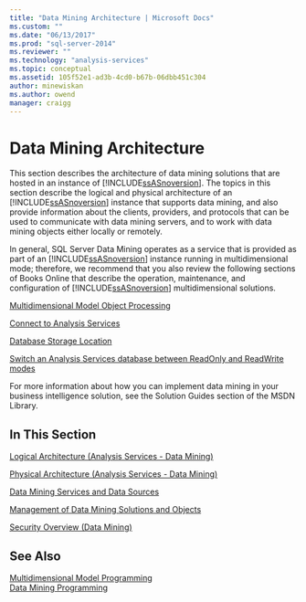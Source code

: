 ```yaml
---
title: "Data Mining Architecture | Microsoft Docs"
ms.custom: ""
ms.date: "06/13/2017"
ms.prod: "sql-server-2014"
ms.reviewer: ""
ms.technology: "analysis-services"
ms.topic: conceptual
ms.assetid: 105f52e1-ad3b-4cd0-b67b-06dbb451c304
author: minewiskan
ms.author: owend
manager: craigg
---
```

# Data Mining Architecture
  This section describes the architecture of data mining solutions that are hosted in an instance of [!INCLUDE[ssASnoversion](../../includes/ssasnoversion-md.md)]. The topics in this section describe the logical and physical architecture of an [!INCLUDE[ssASnoversion](../../includes/ssasnoversion-md.md)] instance that supports data mining, and also provide information about the clients, providers, and protocols that can be used to communicate with data mining servers, and to work with data mining objects either locally or remotely.  
  
 In general, SQL Server Data Mining operates as a service that is provided as part of an [!INCLUDE[ssASnoversion](../../includes/ssasnoversion-md.md)] instance running in multidimensional mode; therefore, we recommend that you also review the following sections of Books Online that describe the operation, maintenance, and configuration of [!INCLUDE[ssASnoversion](../../includes/ssasnoversion-md.md)] multidimensional solutions.  
  
 [Multidimensional Model Object Processing](../multidimensional-models/processing-a-multidimensional-model-analysis-services.md)  
  
 [Connect to Analysis Services](../instances/connect-to-analysis-services.md)  
  
 [Database Storage Location](../multidimensional-models/database-storage-location.md)  
  
 [Switch an Analysis Services database between ReadOnly and ReadWrite modes](../multidimensional-models/switch-an-analysis-services-database-between-readonly-and-readwrite-modes.md)  
  
 For more information about how you can implement data mining in your business intelligence solution, see the Solution Guides section of the MSDN Library.  
  
## In This Section  
 [Logical Architecture &#40;Analysis Services - Data Mining&#41;](logical-architecture-analysis-services-data-mining.md)  
  
 [Physical Architecture &#40;Analysis Services - Data Mining&#41;](physical-architecture-analysis-services-data-mining.md)  
  
 [Data Mining Services and Data Sources](data-mining-services-and-data-sources.md)  
  
 [Management of Data Mining Solutions and Objects](management-of-data-mining-solutions-and-objects.md)  
  
 [Security Overview &#40;Data Mining&#41;](security-overview-data-mining.md)  
  
## See Also  
 [Multidimensional Model Programming](../multidimensional-models/multidimensional-model-programming.md)   
 [Data Mining Programming](../dev-guide/data-mining-programming.md)  
  
  
